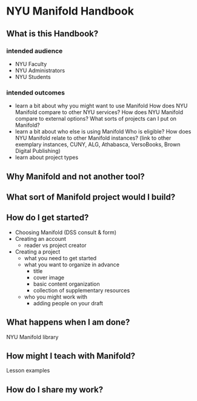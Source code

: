 # NYU Manifold Handbook

## What is this Handbook?
### intended audience
- NYU Faculty
- NYU Administrators
- NYU Students
### intended outcomes
- learn a bit about why you might want to use Manifold
How does NYU Manifold compare to other NYU services?
How does NYU Manifold compare to external options?
What sorts of projects can I put on Manifold?
- learn a bit about who else is using Manifold
Who is eligible? 
How does NYU Manifold relate to other Manifold instances?
(link to other exemplary instances, CUNY, ALG, Athabasca, VersoBooks, Brown Digital Publishing)
- learn about project types

## Why Manifold and not another tool?

## What sort of Manifold project would I build?

## How do I get started?
- Choosing Manifold (DSS consult & form)
- Creating an account
    - reader vs project creator
- Creating a project
    - what you need to get started
    - what you want to organize in advance
        - title
        - cover image
        - basic content organization
        - collection of supplementary resources
    - who you might work with
        - adding people on your draft


## What happens when I am done?
NYU Manifold library

## How might I teach with Manifold?
Lesson examples

## How do I share my work?